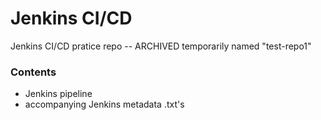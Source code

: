 # Jenkins CI/CD
Jenkins CI/CD pratice repo -- ARCHIVED
temporarily named "test-repo1"

### Contents
- Jenkins pipeline
- accompanying Jenkins metadata .txt's
